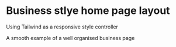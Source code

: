 # Business stlye home page layout

<p>Using Tailwind as a responsive style controller</p>
<p>A smooth example of a well organised business page</p>